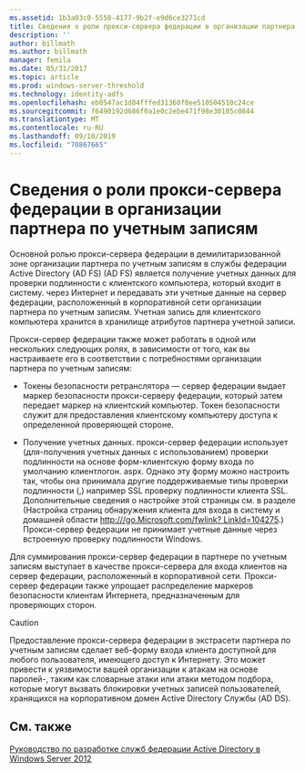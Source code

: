 ```yaml
---
ms.assetid: 1b3a03c0-5558-4177-9b2f-e9d6ce3271cd
title: Сведения о роли прокси-сервера федерации в организации партнера по учетным записям
description: ''
author: billmath
ms.author: billmath
manager: femila
ms.date: 05/31/2017
ms.topic: article
ms.prod: windows-server-threshold
ms.technology: identity-adfs
ms.openlocfilehash: eb0547ac1d84fffed31360f0ee510504510c24ce
ms.sourcegitcommit: f6490192d686f0a1e0c2ebe471f98e30105c0844
ms.translationtype: MT
ms.contentlocale: ru-RU
ms.lasthandoff: 09/10/2019
ms.locfileid: "70867665"
---
```

# <a name="review-the-role-of-the-federation-server-proxy-in-the-account-partner"></a>Сведения о роли прокси-сервера федерации в организации партнера по учетным записям

Основной ролью прокси-сервера федерации в демилитаризованной зоне организации партнера по учетным записям в службы федерации Active Directory (AD FS) \(AD FS\) является получение учетных данных для проверки подлинности с клиентского компьютера, который входит в систему. через Интернет и передавать эти учетные данные на сервер федерации, расположенный в корпоративной сети организации партнера по учетным записям. Учетная запись для клиентского компьютера хранится в хранилище атрибутов партнера учетной записи.  
  
Прокси-сервер федерации также может работать в одной или нескольких следующих ролях, в зависимости от того, как вы настраиваете его в соответствии с потребностями организации партнера по учетным записям:  
  
-   Токены безопасности ретранслятора — сервер федерации выдает маркер безопасности прокси-серверу федерации, который затем передает маркер на клиентский компьютер. Токен безопасности служит для предоставления клиентскому компьютеру доступа к определенной проверяющей стороне.  
  
-   Получение учетных данных. прокси-сервер федерации использует \(для\-получения учетных данных с использованием\) проверки подлинности на основе форм\-клиентскую форму входа по умолчанию клиентлогон. aspx. Однако эту форму можно настроить так, чтобы она принимала другие поддерживаемые типы проверки подлинности \(,\) например SSL проверку подлинности клиента SSL. Дополнительные сведения о настройке этой страницы см. в разделе \(Настройка страниц обнаружения клиента для входа в систему и домашней области [http:\/\/\/go.Microsoft.com\/fwlink? LinkId\=104275](https://go.microsoft.com/fwlink/?LinkId=104275).\) Прокси-сервер федерации не принимает учетные данные через встроенную проверку подлинности Windows.  
  
Для суммирования прокси-сервер федерации в партнере по учетным записям выступает в качестве прокси-сервера для входа клиентов на сервер федерации, расположенный в корпоративной сети. Прокси-сервер федерации также упрощает распределение маркеров безопасности клиентам Интернета, предназначенным для проверяющих сторон.  
  
> [!CAUTION]  
> Предоставление прокси-сервера федерации в экстрасети партнера по учетным записям сделает веб-форму входа клиента доступной для любого пользователя, имеющего доступ к Интернету. Это может привести к уязвимости вашей организации к атакам на основе паролей\-, таким как словарные атаки или атаки методом подбора, которые могут вызвать блокировки учетных записей пользователей, хранящихся на корпоративном домен Active Directory Службы \(AD DS\).  
  

## <a name="see-also"></a>См. также
[Руководство по разработке служб федерации Active Directory в Windows Server 2012](AD-FS-Design-Guide-in-Windows-Server-2012.md)
